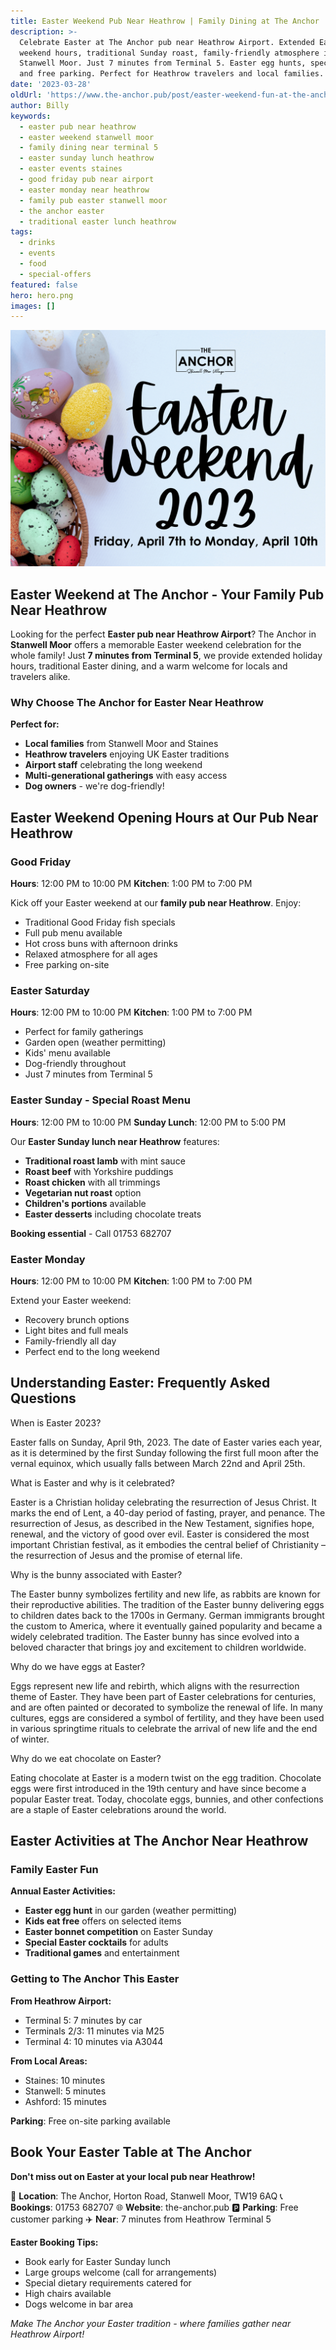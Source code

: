 ```yaml
---
title: Easter Weekend Pub Near Heathrow | Family Dining at The Anchor
description: >-
  Celebrate Easter at The Anchor pub near Heathrow Airport. Extended Easter
  weekend hours, traditional Sunday roast, family-friendly atmosphere in
  Stanwell Moor. Just 7 minutes from Terminal 5. Easter egg hunts, special menu,
  and free parking. Perfect for Heathrow travelers and local families.
date: '2023-03-28'
oldUrl: 'https://www.the-anchor.pub/post/easter-weekend-fun-at-the-anchor-pub'
author: Billy
keywords:
  - easter pub near heathrow
  - easter weekend stanwell moor
  - family dining near terminal 5
  - easter sunday lunch heathrow
  - easter events staines
  - good friday pub near airport
  - easter monday near heathrow
  - family pub easter stanwell moor
  - the anchor easter
  - traditional easter lunch heathrow
tags:
  - drinks
  - events
  - food
  - special-offers
featured: false
hero: hero.png
images: []
---
```


  

![Easter Weekend 2023 Campaign](/content/blog/easter-weekend-fun-at-the-anchor-pub/hero.png)

## Easter Weekend at The Anchor - Your Family Pub Near Heathrow

Looking for the perfect **Easter pub near Heathrow Airport**? The Anchor in **Stanwell Moor** offers a memorable Easter weekend celebration for the whole family! Just **7 minutes from Terminal 5**, we provide extended holiday hours, traditional Easter dining, and a warm welcome for locals and travelers alike.

### Why Choose The Anchor for Easter Near Heathrow

**Perfect for:**
- **Local families** from Stanwell Moor and Staines
- **Heathrow travelers** enjoying UK Easter traditions
- **Airport staff** celebrating the long weekend
- **Multi-generational gatherings** with easy access
- **Dog owners** - we're dog-friendly!

## Easter Weekend Opening Hours at Our Pub Near Heathrow

### Good Friday
**Hours**: 12:00 PM to 10:00 PM
**Kitchen**: 1:00 PM to 7:00 PM

Kick off your Easter weekend at our **family pub near Heathrow**. Enjoy:
- Traditional Good Friday fish specials
- Full pub menu available
- Hot cross buns with afternoon drinks
- Relaxed atmosphere for all ages
- Free parking on-site

### Easter Saturday
**Hours**: 12:00 PM to 10:00 PM
**Kitchen**: 1:00 PM to 7:00 PM

- Perfect for family gatherings
- Garden open (weather permitting)
- Kids' menu available
- Dog-friendly throughout
- Just 7 minutes from Terminal 5

### Easter Sunday - Special Roast Menu
**Hours**: 12:00 PM to 10:00 PM
**Sunday Lunch**: 12:00 PM to 5:00 PM

Our **Easter Sunday lunch near Heathrow** features:
- **Traditional roast lamb** with mint sauce
- **Roast beef** with Yorkshire puddings
- **Roast chicken** with all trimmings
- **Vegetarian nut roast** option
- **Children's portions** available
- **Easter desserts** including chocolate treats

**Booking essential** - Call 01753 682707

### Easter Monday
**Hours**: 12:00 PM to 10:00 PM
**Kitchen**: 1:00 PM to 7:00 PM

Extend your Easter weekend:
- Recovery brunch options
- Light bites and full meals
- Family-friendly all day
- Perfect end to the long weekend

  

## Understanding Easter: Frequently Asked Questions

When is Easter 2023?

Easter falls on Sunday, April 9th, 2023. The date of Easter varies each year, as it is determined by the first Sunday following the first full moon after the vernal equinox, which usually falls between March 22nd and April 25th.

What is Easter and why is it celebrated?

Easter is a Christian holiday celebrating the resurrection of Jesus Christ. It marks the end of Lent, a 40-day period of fasting, prayer, and penance. The resurrection of Jesus, as described in the New Testament, signifies hope, renewal, and the victory of good over evil. Easter is considered the most important Christian festival, as it embodies the central belief of Christianity – the resurrection of Jesus and the promise of eternal life.

Why is the bunny associated with Easter?

The Easter bunny symbolizes fertility and new life, as rabbits are known for their reproductive abilities. The tradition of the Easter bunny delivering eggs to children dates back to the 1700s in Germany. German immigrants brought the custom to America, where it eventually gained popularity and became a widely celebrated tradition. The Easter bunny has since evolved into a beloved character that brings joy and excitement to children worldwide.

Why do we have eggs at Easter?

Eggs represent new life and rebirth, which aligns with the resurrection theme of Easter. They have been part of Easter celebrations for centuries, and are often painted or decorated to symbolize the renewal of life. In many cultures, eggs are considered a symbol of fertility, and they have been used in various springtime rituals to celebrate the arrival of new life and the end of winter.

Why do we eat chocolate on Easter?

Eating chocolate at Easter is a modern twist on the egg tradition. Chocolate eggs were first introduced in the 19th century and have since become a popular Easter treat. Today, chocolate eggs, bunnies, and other confections are a staple of Easter celebrations around the world.

## Easter Activities at The Anchor Near Heathrow

### Family Easter Fun

**Annual Easter Activities:**
- **Easter egg hunt** in our garden (weather permitting)
- **Kids eat free** offers on selected items
- **Easter bonnet competition** on Easter Sunday
- **Special Easter cocktails** for adults
- **Traditional games** and entertainment

### Getting to The Anchor This Easter

**From Heathrow Airport:**
- Terminal 5: 7 minutes by car
- Terminals 2/3: 11 minutes via M25
- Terminal 4: 10 minutes via A3044

**From Local Areas:**
- Staines: 10 minutes
- Stanwell: 5 minutes
- Ashford: 15 minutes

**Parking**: Free on-site parking available

## Book Your Easter Table at The Anchor

**Don't miss out on Easter at your local pub near Heathrow!**

📍 **Location**: The Anchor, Horton Road, Stanwell Moor, TW19 6AQ
📞 **Bookings**: 01753 682707
🌐 **Website**: the-anchor.pub
🅿️ **Parking**: Free customer parking
✈️ **Near**: 7 minutes from Heathrow Terminal 5

**Easter Booking Tips:**
- Book early for Easter Sunday lunch
- Large groups welcome (call for arrangements)
- Special dietary requirements catered for
- High chairs available
- Dogs welcome in bar area

*Make The Anchor your Easter tradition - where families gather near Heathrow Airport!*
